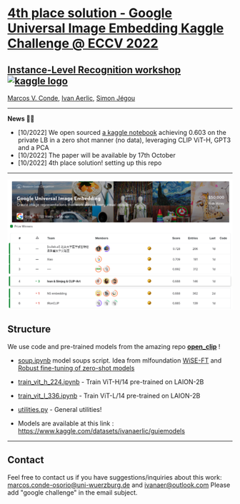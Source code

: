 # [4th place solution - Google Universal Image Embedding Kaggle Challenge @ ECCV 2022](https://www.kaggle.com/competitions/google-universal-image-embedding/)
## [Instance-Level Recognition workshop](https://ilr-workshop.github.io/ECCVW2022/)  [ <a href="https://www.kaggle.com/competitions/google-universal-image-embedding/"><img src="https://upload.wikimedia.org/wikipedia/commons/7/7c/Kaggle_logo.png?20140912155123" alt="kaggle logo" width=50></a>](https://www.kaggle.com/competitions/google-universal-image-embedding/)


[Marcos V. Conde](https://scholar.google.com/citations?user=NtB1kjYAAAAJ&hl=en), [Ivan Aerlic](https://www.kaggle.com/ivanaerlic), [Simon Jégou](https://www.kaggle.com/simjeg)

------------------

**News 🚀🚀**
- [10/2022] We open sourced [a kaggle notebook](https://www.kaggle.com/code/simjeg/guie-a-zero-shot-solution) achieving 0.603 on the private LB in a zero shot manner (no data), leveraging CLIP ViT-H, GPT3 and a PCA 
- [10/2022] The paper will be available by 17th October
- [10/2022] 4th place solution! setting up this repo

------------------

<img src="media/guie-lb.png " alt="guie lb" width="600" border="0">

## Structure

We use code and pre-trained models from the amazing repo **[open_clip](https://github.com/mlfoundations/open_clip)** !

- [soup.ipynb](/soup.ipynb) model soups script. Idea from mlfoundation [WiSE-FT](https://github.com/mlfoundations/wise-ft) and [Robust fine-tuning of zero-shot models](https://arxiv.org/abs/2109.01903)

- [train_vit_h_224.ipynb](train_vit_h_224.ipynb) - Train ViT-H/14 pre-trained on LAION-2B

- [train_vit_l_336.ipynb](train_vit_l_336.ipynb) - Train ViT-L/14 pre-trained on LAION-2B

- [utilities.py](utilities.py) - General utilities!

- Models are available at this link : https://www.kaggle.com/datasets/ivanaerlic/guiemodels

------------------

## Contact

Feel free to contact us if you have suggestions/inquiries about this work: [marcos.conde-osorio@uni-wuerzburg.de](mailto:marcos.conde-osorio@uni-wuerzburg.de)  and [ivanaer@outlook.com](mailto:ivanaer@outlook.com) Please add "google challenge" in the email subject.
